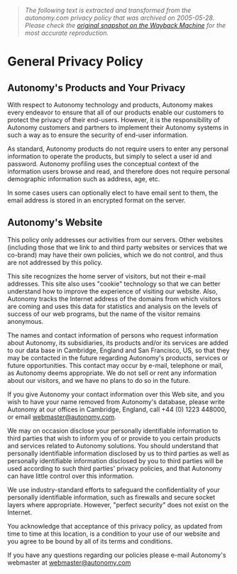 > *The following text is extracted and transformed from the autonomy.com privacy policy that was archived on 2005-05-28. Please check the [original snapshot on the Wayback Machine](https://web.archive.org/web/20050528001720id_/http%3A//www.autonomy.com/content/Legal/PrivacyPolicy.html) for the most accurate reproduction.*

# General Privacy Policy

## Autonomy's Products and Your Privacy

With respect to Autonomy technology and products, Autonomy makes every endeavor to ensure that all of our products enable our customers to protect the privacy of their end-users. However, it is the responsibility of Autonomy customers and partners to implement their Autonomy systems in such a way as to ensure the security of end-user information.

As standard, Autonomy products do not require users to enter any personal information to operate the products, but simply to select a user id and password. Autonomy profiling uses the conceptual context of the information users browse and read, and therefore does not require personal demographic information such as address, age, etc.

In some cases users can optionally elect to have email sent to them, the email address is stored in an encrypted format on the server.

## Autonomy's Website

This policy only addresses our activities from our servers. Other websites (including those that we link to and third party websites or services that we co-brand) may have their own policies, which we do not control, and thus are not addressed by this policy.

This site recognizes the home server of visitors, but not their e-mail addresses. This site also uses "cookie" technology so that we can better understand how to improve the experience of visiting our website. Also, Autonomy tracks the Internet address of the domains from which visitors are coming and uses this data for statistics and analysis on the levels of success of our web programs, but the name of the visitor remains anonymous.

The names and contact information of persons who request information about Autonomy, its subsidiaries, its products and/or its services are added to our data base in Cambridge, England and San Francisco, US, so that they may be contacted in the future regarding Autonomy's products, services or future opportunities. This contact may occur by e-mail, telephone or mail, as Autonomy deems appropriate. We do not sell or rent any information about our visitors, and we have no plans to do so in the future.

If you give Autonomy your contact information over this Web site, and you wish to have your name removed from Autonomy's database, please write Autonomy at our offices in Cambridge, England, call +44 (0) 1223 448000, or email [webmaster@autonomy.com](mailto:webmaster@autonomy.com).

We may on occasion disclose your personally identifiable information to third parties that wish to inform you of or provide to you certain products and services related to Autonomy solutions. You should understand that personally identifiable information disclosed by us to third parties as well as personally identifiable information disclosed by you to third parties will be used according to such third parties' privacy policies, and that Autonomy can have little control over this information.

We use industry-standard efforts to safeguard the confidentiality of your personally identifiable information, such as firewalls and secure socket layers where appropriate. However, "perfect security" does not exist on the Internet.

You acknowledge that acceptance of this privacy policy, as updated from time to time at this location, is a condition to your use of our website and you agree to be bound by all of its terms and conditions.

If you have any questions regarding our policies please e-mail Autonomy's webmaster at [webmaster@autonomy.com](mailto:webmaster@autonomy.com)

  

